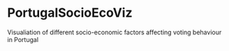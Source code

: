 # PortugalSocioEcoViz
Visualiation of different socio-economic factors affecting voting behaviour in Portugal
